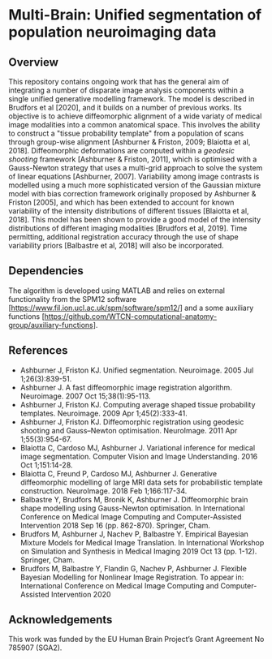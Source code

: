 # Multi-Brain: Unified segmentation of population neuroimaging data

## Overview
This repository contains ongoing work that has the general aim of integrating a number of disparate image analysis components within a single unified generative modelling framework. The model is described in Brudfors et al [2020], and it builds on a number of previous works. Its objective is to achieve diffeomorphic alignment of a wide variaty of medical image modalities into a common anatomical space. This involves the ability to construct a "tissue probability template" from a population of scans through group-wise alignment [Ashburner & Friston, 2009; Blaiotta et al, 2018]. Diffeomorphic deformations are computed within a *geodesic shooting* framework [Ashburner & Friston, 2011], which is optimised with a Gauss-Newton strategy that uses a multi-grid approach to solve the system of linear equations [Ashburner, 2007]. Variability among image contrasts is modelled using a much more sophisticated version of the Gaussian mixture model with bias correction framework originally proposed by Ashburner & Friston [2005], and which has been extended to account for known variability of the intensity distributions of different tissues [Blaiotta et al, 2018]. This model has been shown to provide a good model of the intensity distributions of different imaging modalities [Brudfors et al, 2019]. Time permitting, additional registration accuracy through the use of shape variability priors [Balbastre et al, 2018] will also be incorporated.

## Dependencies
The algorithm is developed using MATLAB and relies on external functionality from the SPM12 software [https://www.fil.ion.ucl.ac.uk/spm/software/spm12/] and a some auxiliary functions [https://github.com/WTCN-computational-anatomy-group/auxiliary-functions].

## References
* Ashburner J, Friston KJ. Unified segmentation. Neuroimage. 2005 Jul 1;26(3):839-51.
* Ashburner J. A fast diffeomorphic image registration algorithm. Neuroimage. 2007 Oct 15;38(1):95-113.
* Ashburner J, Friston KJ. Computing average shaped tissue probability templates. Neuroimage. 2009 Apr 1;45(2):333-41.
* Ashburner J, Friston KJ. Diffeomorphic registration using geodesic shooting and Gauss–Newton optimisation. NeuroImage. 2011 Apr 1;55(3):954-67.
* Blaiotta C, Cardoso MJ, Ashburner J. Variational inference for medical image segmentation. Computer Vision and Image Understanding. 2016 Oct 1;151:14-28.
* Blaiotta C, Freund P, Cardoso MJ, Ashburner J. Generative diffeomorphic modelling of large MRI data sets for probabilistic template construction. NeuroImage. 2018 Feb 1;166:117-34.
* Balbastre Y, Brudfors M, Bronik K, Ashburner J. Diffeomorphic brain shape modelling using Gauss-Newton optimisation. In International Conference on Medical Image Computing and Computer-Assisted Intervention 2018 Sep 16 (pp. 862-870). Springer, Cham.
* Brudfors M, Ashburner J, Nachev P, Balbastre Y. Empirical Bayesian Mixture Models for Medical Image Translation. In International Workshop on Simulation and Synthesis in Medical Imaging 2019 Oct 13 (pp. 1-12). Springer, Cham.
* Brudfors M, Balbastre Y, Flandin G, Nachev P, Ashburner J. Flexible Bayesian Modelling for Nonlinear Image Registration. To appear in: International Conference on Medical Image Computing and Computer-Assisted Intervention 2020

## Acknowledgements
This work was funded by the EU Human Brain Project’s Grant Agreement No 785907 (SGA2).
